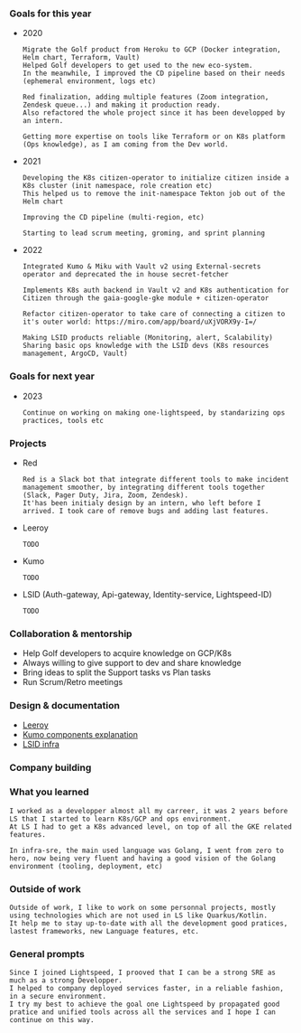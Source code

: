 ### Goals for this year

[//]: # (List your major goals here! Sharing your goals with your manager & coworkers is really nice because it helps them see how they can support you in accomplishing those goals!)

- 2020

      Migrate the Golf product from Heroku to GCP (Docker integration, Helm chart, Terraform, Vault)  
      Helped Golf developers to get used to the new eco-system.
      In the meanwhile, I improved the CD pipeline based on their needs (ephemeral environment, logs etc)

      Red finalization, adding multiple features (Zoom integration, Zendesk queue...) and making it production ready. 
      Also refactored the whole project since it has been developped by an intern.

      Getting more expertise on tools like Terraform or on K8s platform (Ops knowledge), as I am coming from the Dev world.

- 2021

      Developing the K8s citizen-operator to initialize citizen inside a K8s cluster (init namespace, role creation etc)
      This helped us to remove the init-namespace Tekton job out of the Helm chart 

      Improving the CD pipeline (multi-region, etc)

      Starting to lead scrum meeting, groming, and sprint planning

- 2022

      Integrated Kumo & Miku with Vault v2 using External-secrets operator and deprecated the in house secret-fetcher
    
      Implements K8s auth backend in Vault v2 and K8s authentication for Citizen through the gaia-google-gke module + citizen-operator
 
      Refactor citizen-operator to take care of connecting a citizen to it's outer world: https://miro.com/app/board/uXjVORX9y-I=/
      
      Making LSID products reliable (Monitoring, alert, Scalability)
      Sharing basic ops knowledge with the LSID devs (K8s resources management, ArgoCD, Vault)


### Goals for next year

[//]: # (If it’s getting towards the end of the year, maybe start writing down what you think your goals for next year might be.)

- 2023

      Continue on working on making one-lightspeed, by standarizing ops practices, tools etc

### Projects

[//]: # (For each one, go through:)
[//]: # (    What your contributions were &#40;did you come up with the design? Which components did you build? Was there some useful insight like “wait, we can cut scope and do what we want by doing way less work” that you came up with?&#41;)
[//]: # (    The impact of the project – who was it for? Are there numbers you can attach to it? &#40;saved X dollars? shipped new feature that has helped sell Y big deals? Improved performance by X%? Used by X internal users every day?&#41;. Did it support some important non-numeric company goal &#40;required to pass an audit? helped retain an important user?&#41;)
[//]: # (    Remember: don’t forget to explain what the results of you work actually were! It’s often important to go back a few months later and fill in what actually happened after you launched the project.)

- Red

      Red is a Slack bot that integrate different tools to make incident management smoother, by integrating different tools together (Slack, Pager Duty, Jira, Zoom, Zendesk).
      It'has been initialy design by an intern, who left before I arrived. I took care of remove bugs and adding last features.

- Leeroy

      TODO

- Kumo

      TODO

- LSID (Auth-gateway, Api-gateway, Identity-service, Lightspeed-ID)

      TODO

### Collaboration & mentorship

[//]: # (Examples of things in this category:)
[//]: # (    Helping others in an area you’re an expert in &#40;like “other engineers regularly ask me for one-off help solving weird bugs in their CSS” or “quoting from the C standard at just the right moment”&#41;)
[//]: # (    Mentoring interns / helping new team members get started)
[//]: # (    Writing really clear emails/meeting notes)
[//]: # (    Foundational code that other people built on top of)
[//]: # (    Improving monitoring / dashboards / on call)
[//]: # (    Any code review that you spent a particularly long time on / that you think was especially important)
[//]: # (    Important questions you answered &#40;“helped Risha from OTHER_TEAM with a lot of questions related to Y”&#41;)
[//]: # (    Mentoring someone on a project &#40;“gave Ben advice from time to time on leading his first big project”&#41;)
[//]: # (    Giving an internal talk or workshop)

- Help Golf developers to acquire knowledge on GCP/K8s
- Always willing to give support to dev and share knowledge
- Bring ideas to split the Support tasks vs Plan tasks
- Run Scrum/Retro meetings

### Design & documentation

[//]: # (List design docs & documentation that you worked on)

[//]: # (    Design docs: I usually just say “wrote design for X” or “reviewed design for X”)
[//]: # (    Documentation: maybe briefly explain the goal behind this documentation &#40;for example “we were getting a lot of questions about X, so I documented it and now we can answer the questions more quickly”&#41;)

- [Leeroy](https://miro.com/app/board/o9J_lF3rcL8=/)
- [Kumo components explanation](https://miro.com/app/board/uXjVORX9y-I=/)
- [LSID infra](https://miro.com/app/board/uXjVOB7sRPU=/)

### Company building

[//]: # (This is a category we have at work – it basically means “things you did to help the company overall, not just your project / team”. Some things that go in here:)
[//]: # (    Going above & beyond with interviewing or recruiting &#40;doing campus recruiting, etc&#41;)
[//]: # (    Improving important processes, like the interview process or writing better onboarding materials)

### What you learned

[//]: # (Try listing important things you learned or skills you’ve acquired recently! Some examples of skills you might be learning or improving:)
[//]: # (    how to do performance analysis & make code run faster)
[//]: # (    internals of an important piece of software &#40;like the JVM or Postgres or Linux&#41;)
[//]: # (    how to use a library &#40;like React&#41;)
[//]: # (    how to use an important tool &#40;like the command line or Firefox dev tools&#41;)
[//]: # (    about a specific area of programming &#40;like localization or timezones&#41;)
[//]: # (    an area like product management / UX design)
[//]: # (    how to write a clear design doc)
[//]: # (    a new programming language)

[//]: # (It’s really easy to lose track of what skills you’re learning, and usually when I reflect on this I realize I learned a lot more than I thought and also notice things that I’m not learning that I wish I was.)

    I worked as a developper almost all my carreer, it was 2 years before LS that I started to learn K8s/GCP and ops environment.
    At LS I had to get a K8s advanced level, on top of all the GKE related features.

    In infra-sre, the main used language was Golang, I went from zero to hero, now being very fluent and having a good vision of the Golang environment (tooling, deployment, etc)

### Outside of work

[//]: # (It’s also often useful to track accomplishments outside of work, like:)
[//]: # (    blog posts)
[//]: # (    talks/panels)
[//]: # (    open source work)
[//]: # (    Industry recognition)

[//]: # (I think this can be a nice way to highlight how you’re thinking about your career outside of strictly what you’re doing at work.)

[//]: # (This can also include other non-career-related things you’re proud of, if that feels good to you! Some people like to keep a combined personal + work brag document.)

    Outside of work, I like to work on some personnal projects, mostly using technologies which are not used in LS like Quarkus/Kotlin.
    It help me to stay up-to-date with all the development good pratices, lastest frameworks, new Language features, etc.

### General prompts

[//]: # (If you’re feeling stuck for things to mention, try:)
[//]: # (    If you were trying to convince a friend to come join your company/team, what would you tell them about your work?)
[//]: # (    Did anybody tell you that you did something well recently?)
 
    Since I joined Lightspeed, I prooved that I can be a strong SRE as much as a strong Developper.
    I helped to company deployed services faster, in a reliable fashion, in a secure environment.
    I try my best to achieve the goal one Lightspeed by propagated good pratice and unified tools across all the services and I hope I can continue on this way.
